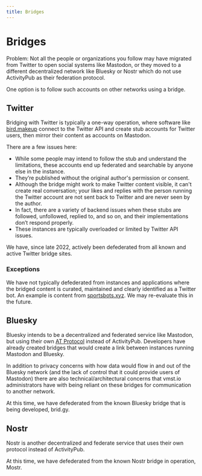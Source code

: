 ```yaml
---
title: Bridges
---
```


# Bridges

Problem: Not all the people or organizations you follow may have migrated from Twitter to open social systems like Mastodon, or they moved to a different decentralized network like Bluesky or Nostr which do not use ActivityPub as their federation protocol.

One option is to follow such accounts on other networks using a bridge.

## Twitter

Bridging with Twitter is typically a one-way operation, where software like [bird.makeup](https://sr.ht/~cloutier/bird.makeup/) connect to the Twitter API and create stub accounts for Twitter users, then mirror their content as accounts on Mastodon.

There are a few issues here:

- While some people may intend to follow the stub and understand the limitations, these accounts end up federated and searchable by anyone else in the instance.
- They’re published without the original author's permission or consent.
- Although the bridge might work to make Twitter content visible, it can't create real conversation; your likes and replies with the person running the Twitter account are not sent back to Twitter and are never seen by the author.
- In fact, there are a variety of backend issues when these stubs are followed, unfollowed, replied to, and so on, and their implementations don’t respond properly.
- These instances are typically overloaded or limited by Twitter API issues.

We have, since late 2022, actively been defederated from all known and active Twitter bridge sites.

### Exceptions

We have not typically defederated from instances and applications where the bridged content is curated, maintained and clearly identified as a Twitter bot.
An example is content from [sportsbots.xyz](https://www.sportsbots.xyz).
We may re-evaluate this in the future.

## Bluesky

Bluesky intends to be a decentralized and federated service like Mastodon, but using their own [AT Protocol](https://atproto.com) instead of ActivityPub.
Developers have already created bridges that would create a link between instances running Mastodon and Bluesky.

In addition to privacy concerns with how data would flow in and out of the Bluesky network (and the lack of control that it could provide users of Mastodon) there are also technical/architectural concerns that vmst.io administrators have with being reliant on these bridges for communication to another network.

At this time, we have defederated from the known Bluesky bridge that is being developed, brid.gy.

## Nostr

Nostr is another decentralized and federate service that uses their own protocol instead of ActivityPub.

At this time, we have defederated from the known Nostr bridge in operation, Mostr.